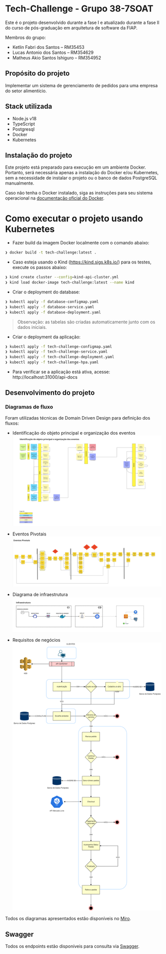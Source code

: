 # Tech-Challenge - Grupo 38-7SOAT

Este é o projeto desenvolvido durante a fase I e atualizado durante a fase II do curso de pós-graduação em arquitetura de software da FIAP.

Membros do grupo:
* Ketlin Fabri dos Santos – RM35453
* Lucas Antonio dos Santos – RM354629
* Matheus Akio Santos Ishiguro – RM354952

## Propósito do projeto

Implementar um sistema de gerenciamento de pedidos para uma empresa do setor alimentício.

## Stack utilizada

* Node.js v18
* TypeScript
* Postgresql
* Docker
* Kubernetes


## Instalação do projeto

Este projeto está preparado para execução em um ambiente Docker. Portanto, será necessária apenas a instalação do Docker e/ou Kubernetes, sem a necessidade de instalar o projeto ou o banco de dados PostgreSQL manualmente.

Caso não tenha o Docker instalado, siga as instruções para seu sistema operacional na [documentação oficial do Docker](https://docs.docker.com/get-docker/).

# Como executar o projeto usando Kubernetes

- Fazer build da imagem Docker localmente com o comando abaixo:

```bash
❯ docker build -t tech-challenge:latest .
```

- Caso esteja usando o Kind (https://kind.sigs.k8s.io/) para os testes, execute os passos abaixo:

```bash
❯ kind create cluster --config=kind-api-cluster.yml
❯ kind load docker-image tech-challenge:latest --name kind
```

- Criar o deployment do database:

```bash
❯ kubectl apply -f database-configmap.yaml
❯ kubectl apply -f database-service.yaml
❯ kubectl apply -f database-deployment.yaml
```

> Observação: as tabelas são criadas automaticamente junto com os dados iniciais.

- Criar o deployment da aplicação:

```bash
❯ kubectl apply -f tech-challenge-configmap.yaml
❯ kubectl apply -f tech-challenge-service.yaml
❯ kubectl apply -f tech-challenge-deployment.yaml
❯ kubectl apply -f tech-challenge-hpa.yaml
```

- Para verificar se a aplicação está ativa, acesse: http://localhost:31000/api-docs
## Desenvolvimento do projeto

### Diagramas de fluxo

Foram utilizadas técnicas de Domain Driven Design para definição dos fluxos:

- Identificação do objeto principal e organização dos eventos
![Identificação do objeto principal e organização dos eventos](doc/image/Pedido-objetivo.jpg)

- Eventos Pivotais
![Eventos Pivotais](doc/image/Pedido-EventosPivotais.jpg)

- Diagrama de infraestrutura
![Diagrama de infraestrutura](doc/image/Pedido-infraestrutura.jpg)

- Requisitos de negócios
![Requisitos de negócios](doc/image/Pedidos_Fase2.drawio.png)

Todos os diagramas apresentados estão disponíveis no [Miro](https://miro.com/app/board/uXjVKUHWBkY=/?share_link_id=42148422473).

## Swagger
Todos os endpoints estão disponíveis para consulta via [Swagger](http://localhost:3000/api-docs/).

